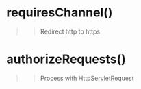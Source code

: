 # requiresChannel()

>> Redirect http to https

# authorizeRequests()

>> Process with HttpServletRequest
